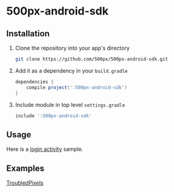 500px-android-sdk
=================

Installation
------------

1. Clone the repository into your app's directory
    ```bash
    git clone https://github.com/500px/500px-android-sdk.git
    ```

2. Add it as a dependency in your `build.gradle`
    ```groovy
    dependencies {
        compile project(':500px-android-sdk')
    }
    ```

3. Include module in top level `settings.gradle`
    ```groovy
    include ':500px-android-sdk'
    ```

Usage
-----
Here is a [login activity](https://gist.github.com/3625085) sample.

Examples
--------
[TroubledPixels](https://github.com/arthurnn/TroubledPixels)
